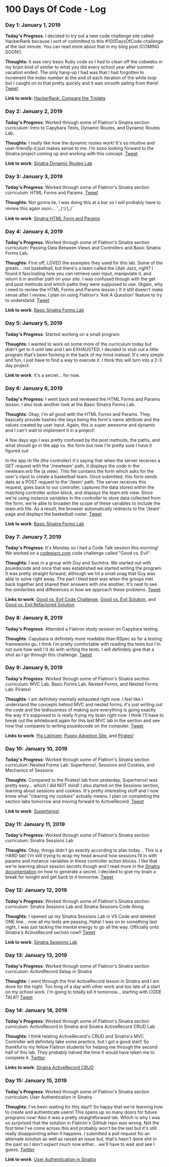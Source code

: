 # 100 Days Of Code - Log

### Day 1: January 1, 2019

**Today's Progress**: I decided to try out a new code challenge site called HackerRank because I sort of committed to this #100DaysOfCode challenge at the last minute. You can read more about that in my blog post (COMING SOON!).

**Thoughts:** It was very basic Ruby code so I had to clean off the cobwebs in my brain kind of similar to what you did every school year after summer vacation ended. The only hang-up I had was that I had forgotten to increment the index number at the end of each iteration of the while loop but I caught on to that pretty quickly and it was smooth sailing from there! [Tweet](https://twitter.com/meg_gutshall/status/1080318946585333760)

**Link to work:** [HackerRank: Compare the Triplets](https://www.hackerrank.com/challenges/compare-the-triplets/submissions/code/94531465)

### Day 2: January 2, 2019

**Today's Progress**: Worked through some of Flatiron's Sinatra section curriculum: Intro to Capybara Tests, Dynamic Routes, and Dynamic Routes Lab.

**Thoughts**: I really like how the dynamic routes work! It's so intuitive and user-friendly-it just makes sense to me. I'm sooo looking forward to the Sinatra project coming up and working with this concept. [Tweet](https://twitter.com/meg_gutshall/status/1080654606613573633)

**Link to work**: [Sinatra Dynamic Routes Lab](https://github.com/meg-gutshall/sinatra-dynamic-routes-lab-v-000)

### Day 3: January 3, 2019

**Today's Progress**: Worked through some of Flatiron's Sinatra section curriculum: HTML Forms and Params. [Tweet](https://twitter.com/meg_gutshall/status/1081029912516067334)

**Thoughts**: Not gonna lie, I was doing this at a bar so I will probably have to review this again soon... ¯\_(ツ)_/¯

**Link to work**: [Sinatra HTML Form and Params](https://github.com/meg-gutshall/sinatra-forms-params-readme-walkthrough-v-000)

### Day 4: January 4, 2019

**Today's Progress**: Worked through some of Flatiron's Sinatra section curriculum: Passing Data Between Views and Controllers and Basic Sinatra Forms Lab.

**Thoughts**: First off, LOVED the examples they used for this lab. Some of the greats... not basketball, but there's a team called the Utah Jazz, right? I found it fascinating how you can retrieve user input, manipulate it, and return it in another path on your site. I was confused though with the get and post methods and which paths they were supposed to use. (Again, why I need to review the HTML Forms and Params lesson.) If it still doesn't make sense after I review, I plan on using Flatiron's 'Ask A Question' feature to try to understand. [Tweet](https://twitter.com/meg_gutshall/status/1081388660174540801)

**Link to work**: [Basic Sinatra Forms Lab](https://github.com/meg-gutshall/basic-sinatra-forms-lab-v-000)

### Day 5: January 5, 2019

**Today's Progress**: Started working on a small program.

**Thoughts**: I wanted to work on some more of the curriculum today but didn't get to it until late and I am EXHAUSTED. I decided to stub out a little program that's been forming in the back of my mind instead. It's very simple and fun, I just have to find a way to execute it. I think this will turn into a 2-3 day project.

**Link to work**: It's a secret... for now.

### Day 6: January 6, 2019

**Today's Progress**: I went back and reviewed the HTML Forms and Params lesson. I also took another look at the Basic Sinatra Forms Lab.

**Thoughts**: Okay, I'm all good with the HTML Forms and Params. They basically provide hashes-the keys being the form's name attribute and the values created by user input. Again, this is super awesome and dynamic and I can't wait to implement it in a project!

A few days ago I was pretty confused by the post methods, the paths, and what should go in the app vs. the form but now I'm pretty sure I have it figured out:

In the app.rb file (the controller) it's saying that when the server receives a GET request with the '/newteam' path, it displays the code in the newteam.erb file (a view). This file contains the form which asks for the user's input to create a basketball team. Once submitted, this form sends data as a POST request to the '/team' path. The server receives this request, goes back to our controller, captures the data stored within the matching controller action block, and displays the team.erb view. Since we're using instance variables in the controller to store data collected from the form, we're able to broaden the scope of these variables to include the team.erb file. As a result, the browser automatically redirects to the '/team' page and displays the basketball roster. [Tweet](https://twitter.com/meg_gutshall/status/1082098520126050309)

**Link to work**: [Basic Sinatra Forms Lab](https://github.com/meg-gutshall/basic-sinatra-forms-lab-v-000)

### Day 7: January 7, 2019

**Today's Progress**: It's Monday so I had a Code Talk session this morning! We worked on a [codewars.com](codewars.com) code challenge called "Good vs. Evil".

**Thoughts**: I was in a group with Guy and Suchitra. We started out with psuedocode and once that was established we started writing the program. It was pretty straight forward, although we hit a small snag that Guy was able to solve right away. The part I liked best was when the groups met back together and shared their answers with one another. It's neat to see the similarities and differences in how we approach these problems. [Tweet](https://twitter.com/meg_gutshall/status/1082452964479037441)

**Links to work**: [Good vs. Evil Code Challenge](https://www.codewars.com/kata/52761ee4cffbc69732000738), [Good vs. Evil Solution](https://repl.it/@meg_gutshall/GoodVsEvil), and [Good vs. Evil Refactored Solution](https://repl.it/@meg_gutshall/GoodVsEvilRefactored)

### Day 8: January 8, 2019

**Today's Progress**: Attended a Flatiron study session on Capybara testing.

**Thoughts**: Capybara is definitely more readable than RSpec as far a testing frameworks go. I think I'm pretty comfortable with reading the tests but I'm not sure how well I'd do with writing the tests. I will definitely give that a shot as I go through this challenge. [Tweet](https://twitter.com/meg_gutshall/status/1082838809904074753)

### Day 9: January 9, 2019

**Today's Progress**: Worked through some of Flatiron's Sinatra section curriculum: MVC Lab, Basic Forms Lab, Nested Forms, and Nested Forms Lab: Pirates!

**Thoughts**: I am definitely mentally exhausted right now. I feel like I understand the concepts behind MVC and nested forms, it's just writing out the code and the tediousness of making sure everything is going exactly the way it's supposed to is really frying my brain right now. I think I'll have to break out the whiteboard again for this last MVC lab in the section and see how that compares to writing psuedocode on the computer. [Tweet](https://twitter.com/meg_gutshall/status/1083139056161181697)

**Links to work**: [Pig Latinizer](https://github.com/meg-gutshall/sinatra-mvc-lab-v-000), [Puppy Adoption Site](https://github.com/meg-gutshall/sinatra-basic-forms-lab-v-000), and [Pirates!](https://github.com/meg-gutshall/sinatra-nested-forms-v-000)

### Day 10: January 10, 2019

**Today's Progress**: Worked through some of Flatiron's Sinatra section curriculum: Nested Forms Lab: Superheros!, Sessions and Cookies, and Mechanics of Sessions

**Thoughts**: Compared to the Pirates! lab from yesterday, Superheros! was pretty easy... which I did NOT mind! I also started on the Sessions section, learning about sessions and cookies. It's pretty interesting stuff and I now know what "clearing my cookies" actually means. I plan on completing the section labs tomorrow and moving forward to ActiveRecord. [Tweet](https://twitter.com/meg_gutshall/status/1083537011825393664)

**Link to work**: [Superheros!](https://github.com/meg-gutshall/sinatra-nested-forms-lab-superheros-v-000)

### Day 11: January 11, 2019

**Today's Progress**: Worked through some of Flatiron's Sinatra section curriculum: Sinatra Sessions Lab

**Thoughts**: Okay, things didn't go exactly according to plan today... This is a HARD lab! I'm still trying to wrap my head around how sessions fit in with params and instance variables in these controller action blocks. I like that we're learning about session secrets though and I read more in the [Sinatra documentation](http://sinatrarb.com/intro) on how to generate a secret. I decided to give my brain a break for tonight and get back to it tomorrow. [Tweet](https://twitter.com/meg_gutshall/status/1083884128204926986)

### Day 12: January 12, 2019

**Today's Progress**: Worked through some of Flatiron's Sinatra section curriculum: Sinatra Sessions Lab and Sinatra Sessions Code Along

**Thoughts**: I opened up my Sinatra Sessions Lab in VS Code and deleted ONE line... now all my tests are passing. Haha! I was on to something last night, I was just lacking the mental energy to go all the way. Officially onto Sinatra's ActiveRecord section now!! [Tweet](https://twitter.com/meg_gutshall/status/1084196728914497539)

**Link to work**: [Sinatra Sessions Lab](link)

### Day 13: January 13, 2019

**Today's Progress**: Worked through some of Flatiron's Sinatra section curriculum: ActiveRecord Setup in Sinatra

**Thoughts**: I went through the first ActiveRecord lesson in Sinatra and I am done for the night. Too long of a day with other work and too late of a start on my school work. I'm going to totally kill it tomorrow... starting with CODE TALK!! [Tweet](https://twitter.com/meg_gutshall/status/1084637626848759812)

### Day 14: January 14, 2019

**Today's Progress**: Worked through some of Flatiron's Sinatra section curriculum: ActiveRecord in Sinatra and Sinatra ActiveRecord CRUD Lab

**Thoughts**: I think relating ActiveRecord's CRUD and Sinatra's MVC Controller will definitely take some practice, but I got a good start! So thankful to my fellow Flatiron students for helping me through the second half of this lab. They probably halved the time it would have taken me to complete it. [Twitter](https://twitter.com/meg_gutshall/status/1085020726372065280)

**Links to work**: [Sinatra ActiveRecord CRUD](https://github.com/meg-gutshall/sinatra-ar-crud-lab-v-000)

### Day 15: January 15, 2019

**Today's Progress**: Worked through some of Flatiron's Sinatra section curriculum: User Authentication in Sinatra

**Thoughts**: I've been waiting for this day!!! So happy that we're learning how to create and authenticate users! This opens up so many doors for future programs now! Also it was a pretty straightforward lab. Which is why I was so surprised that the solution in Flatiron's GitHub repo was wrong. Not the first time I've come across this and probably won't be the last but it's still really disappointing when it happens. I submitted a pull request for an alternate solution as well as raised an issue but, that's hasn't done shit in the past so I don't expect much now either... we'll have to wait and see I guess. [Twitter]()

**Link to work**: [User Authentication in Sinatra](https://github.com/meg-gutshall/sinatra-user-auth-v-000)

<!-- ### Day 16: January 16, 2019

**Today's Progress**: Worked through some of Flatiron's Sinatra section curriculum: lesson names

**Thoughts**: Thoughts and observations here...

**Links to work**: [Title](link)

### Day 17: January 17, 2019

**Today's Progress**: Worked through some of Flatiron's Sinatra section curriculum: lesson names

**Thoughts**: Thoughts and observations here...

**Links to work**: [Title](link)

### Day 18: January 18, 2019

**Today's Progress**: Worked through some of Flatiron's Sinatra section curriculum: lesson names

**Thoughts**: Thoughts and observations here...

**Links to work**: [Title](link)

### Day 19: January 19, 2019

**Today's Progress**: Worked through some of Flatiron's Sinatra section curriculum: lesson names

**Thoughts**: Thoughts and observations here...

**Links to work**: [Title](link)

### Day 20: January 20, 2019

**Today's Progress**: Worked through some of Flatiron's Sinatra section curriculum: lesson names

**Thoughts**: Thoughts and observations here...

**Links to work**: [Title](link)

### Day 21: January 21, 2019

**Today's Progress**: Worked through some of Flatiron's Sinatra section curriculum: lesson names

**Thoughts**: Thoughts and observations here...

**Links to work**: [Title](link)

### Day 22: January 22, 2019

**Today's Progress**: Worked through some of Flatiron's Sinatra section curriculum: lesson names

**Thoughts**: Thoughts and observations here...

**Links to work**: [Title](link)

### Day 23: January 23, 2019

**Today's Progress**: Worked through some of Flatiron's Sinatra section curriculum: lesson names

**Thoughts**: Thoughts and observations here...

**Links to work**: [Title](link)

### Day 24: January 24, 2019

**Today's Progress**: Worked through some of Flatiron's Sinatra section curriculum: lesson names

**Thoughts**: Thoughts and observations here...

**Links to work**: [Title](link)

### Day 25: January 25, 2019

**Today's Progress**: Worked through some of Flatiron's Sinatra section curriculum: lesson names

**Thoughts**: Thoughts and observations here...

**Links to work**: [Title](link)

### Day 26: January 26, 2019

**Today's Progress**: Worked through some of Flatiron's Sinatra section curriculum: lesson names

**Thoughts**: Thoughts and observations here...

**Links to work**: [Title](link)

### Day 27: January 27, 2019

**Today's Progress**: Worked through some of Flatiron's Sinatra section curriculum: lesson names

**Thoughts**: Thoughts and observations here...

**Links to work**: [Title](link)

### Day 28: January 28, 2019

**Today's Progress**: Worked through some of Flatiron's Sinatra section curriculum: lesson names

**Thoughts**: Thoughts and observations here...

**Links to work**: [Title](link)

### Day 29: January 29, 2019

**Today's Progress**: Worked through some of Flatiron's Sinatra section curriculum: lesson names

**Thoughts**: Thoughts and observations here...

**Links to work**: [Title](link)

### Day 30: January 30, 2019

**Today's Progress**: Worked through some of Flatiron's Sinatra section curriculum: lesson names

**Thoughts**: Thoughts and observations here...

**Links to work**: [Title](link)

### Day 31: January 31, 2019

**Today's Progress**: Worked through some of Flatiron's Sinatra section curriculum: lesson names

**Thoughts**: Thoughts and observations here...

**Links to work**: [Title](link)

### Day 32: February 1, 2019

**Today's Progress**: Worked through some of Flatiron's Sinatra section curriculum: lesson names

**Thoughts**: Thoughts and observations here...

**Links to work**: [Title](link)

### Day 33: February 2, 2019

**Today's Progress**: Worked through some of Flatiron's Sinatra section curriculum: lesson names

**Thoughts**: Thoughts and observations here...

**Links to work**: [Title](link)

### Day 34: February 3, 2019

**Today's Progress**: Worked through some of Flatiron's Sinatra section curriculum: lesson names

**Thoughts**: Thoughts and observations here...

**Links to work**: [Title](link)

### Day 35: February 4, 2019

**Today's Progress**: Worked through some of Flatiron's Sinatra section curriculum: lesson names

**Thoughts**: Thoughts and observations here...

**Links to work**: [Title](link)

### Day 36: February 5, 2019

**Today's Progress**: Worked through some of Flatiron's Sinatra section curriculum: lesson names

**Thoughts**: Thoughts and observations here...

**Links to work**: [Title](link)

### Day 37: February 6, 2019

**Today's Progress**: Worked through some of Flatiron's Sinatra section curriculum: lesson names

**Thoughts**: Thoughts and observations here...

**Links to work**: [Title](link)

### Day 38: February 7, 2019

**Today's Progress**: Worked through some of Flatiron's Sinatra section curriculum: lesson names

**Thoughts**: Thoughts and observations here...

**Links to work**: [Title](link)

### Day 39: February 8, 2019

**Today's Progress**: Worked through some of Flatiron's Sinatra section curriculum: lesson names

**Thoughts**: Thoughts and observations here...

**Links to work**: [Title](link)

### Day 40: February 9, 2019

**Today's Progress**: Worked through some of Flatiron's Sinatra section curriculum: lesson names

**Thoughts**: Thoughts and observations here...

**Links to work**: [Title](link)

### Day 41: February 10, 2019

**Today's Progress**: Worked through some of Flatiron's Sinatra section curriculum: lesson names

**Thoughts**: Thoughts and observations here...

**Links to work**: [Title](link)

### Day 42: February 11, 2019

**Today's Progress**: Worked through some of Flatiron's Sinatra section curriculum: lesson names

**Thoughts**: Thoughts and observations here...

**Links to work**: [Title](link)

### Day 43: February 12, 2019

**Today's Progress**: Worked through some of Flatiron's Sinatra section curriculum: lesson names

**Thoughts**: Thoughts and observations here...

**Links to work**: [Title](link)

### Day 44: February 13, 2019

**Today's Progress**: Worked through some of Flatiron's Sinatra section curriculum: lesson names

**Thoughts**: Thoughts and observations here...

**Links to work**: [Title](link)

### Day 45: February 14, 2019

**Today's Progress**: Worked through some of Flatiron's Sinatra section curriculum: lesson names

**Thoughts**: Thoughts and observations here...

**Links to work**: [Title](link)

### Day 46: February 15, 2019

**Today's Progress**: Worked through some of Flatiron's Sinatra section curriculum: lesson names

**Thoughts**: Thoughts and observations here...

**Links to work**: [Title](link)

### Day 47: February 16, 2019

**Today's Progress**: Worked through some of Flatiron's Sinatra section curriculum: lesson names

**Thoughts**: Thoughts and observations here...

**Links to work**: [Title](link)

### Day 48: February 17, 2019

**Today's Progress**: Worked through some of Flatiron's Sinatra section curriculum: lesson names

**Thoughts**: Thoughts and observations here...

**Links to work**: [Title](link)

### Day 49: February 18, 2019

**Today's Progress**: Worked through some of Flatiron's Sinatra section curriculum: lesson names

**Thoughts**: Thoughts and observations here...

**Links to work**: [Title](link)

### Day 50: February 19, 2019

**Today's Progress**: Worked through some of Flatiron's Sinatra section curriculum: lesson names

**Thoughts**: Thoughts and observations here...

**Links to work**: [Title](link)

### Day 51: February 20, 2019

**Today's Progress**: Worked through some of Flatiron's Sinatra section curriculum: lesson names

**Thoughts**: Thoughts and observations here...

**Links to work**: [Title](link)

### Day 52: February 21, 2019

**Today's Progress**: Worked through some of Flatiron's Sinatra section curriculum: lesson names

**Thoughts**: Thoughts and observations here...

**Links to work**: [Title](link)

### Day 53: February 22, 2019

**Today's Progress**: Worked through some of Flatiron's Sinatra section curriculum: lesson names

**Thoughts**: Thoughts and observations here...

**Links to work**: [Title](link)

### Day 54: February 23, 2019

**Today's Progress**: Worked through some of Flatiron's Sinatra section curriculum: lesson names

**Thoughts**: Thoughts and observations here...

**Links to work**: [Title](link)

### Day 55: February 24, 2019

**Today's Progress**: Worked through some of Flatiron's Sinatra section curriculum: lesson names

**Thoughts**: Thoughts and observations here...

**Links to work**: [Title](link)

### Day 56: February 25, 2019

**Today's Progress**: Worked through some of Flatiron's Sinatra section curriculum: lesson names

**Thoughts**: Thoughts and observations here...

**Links to work**: [Title](link)

### Day 57: February 26, 2019

**Today's Progress**: Worked through some of Flatiron's Sinatra section curriculum: lesson names

**Thoughts**: Thoughts and observations here...

**Links to work**: [Title](link)

### Day 58: February 27, 2019

**Today's Progress**: Worked through some of Flatiron's Sinatra section curriculum: lesson names

**Thoughts**: Thoughts and observations here...

**Links to work**: [Title](link)

### Day 59: February 28, 2019

**Today's Progress**: Worked through some of Flatiron's Sinatra section curriculum: lesson names

**Thoughts**: Thoughts and observations here...

**Links to work**: [Title](link)

### Day 60: March 1, 2019

**Today's Progress**: Worked through some of Flatiron's Sinatra section curriculum: lesson names

**Thoughts**: Thoughts and observations here...

**Links to work**: [Title](link)

### Day 61: March 2, 2019

**Today's Progress**: Worked through some of Flatiron's Sinatra section curriculum: lesson names

**Thoughts**: Thoughts and observations here...

**Links to work**: [Title](link)

### Day 62: March 3, 2019

**Today's Progress**: Worked through some of Flatiron's Sinatra section curriculum: lesson names

**Thoughts**: Thoughts and observations here...

**Links to work**: [Title](link)

### Day 63: March 4, 2019

**Today's Progress**: Worked through some of Flatiron's Sinatra section curriculum: lesson names

**Thoughts**: Thoughts and observations here...

**Links to work**: [Title](link)

### Day 64: March 5, 2019

**Today's Progress**: Worked through some of Flatiron's Sinatra section curriculum: lesson names

**Thoughts**: Thoughts and observations here...

**Links to work**: [Title](link)

### Day 65: March 6, 2019

**Today's Progress**: Worked through some of Flatiron's Sinatra section curriculum: lesson names

**Thoughts**: Thoughts and observations here...

**Links to work**: [Title](link)

### Day 66: March 7, 2019

**Today's Progress**: Worked through some of Flatiron's Sinatra section curriculum: lesson names

**Thoughts**: Thoughts and observations here...

**Links to work**: [Title](link)

### Day 67: March 8, 2019

**Today's Progress**: Worked through some of Flatiron's Sinatra section curriculum: lesson names

**Thoughts**: Thoughts and observations here...

**Links to work**: [Title](link)

### Day 68: March 9, 2019

**Today's Progress**: Worked through some of Flatiron's Sinatra section curriculum: lesson names

**Thoughts**: Thoughts and observations here...

**Links to work**: [Title](link)

### Day 69: March 10, 2019

**Today's Progress**: Worked through some of Flatiron's Sinatra section curriculum: lesson names

**Thoughts**: Thoughts and observations here...

**Links to work**: [Title](link)

### Day 70: March 11, 2019

**Today's Progress**: Worked through some of Flatiron's Sinatra section curriculum: lesson names

**Thoughts**: Thoughts and observations here...

**Links to work**: [Title](link)

### Day 71: March 12, 2019

**Today's Progress**: Worked through some of Flatiron's Sinatra section curriculum: lesson names

**Thoughts**: Thoughts and observations here...

**Links to work**: [Title](link)

### Day 72: March 13, 2019

**Today's Progress**: Worked through some of Flatiron's Sinatra section curriculum: lesson names

**Thoughts**: Thoughts and observations here...

**Links to work**: [Title](link)

### Day 73: March 14, 2019

**Today's Progress**: Worked through some of Flatiron's Sinatra section curriculum: lesson names

**Thoughts**: Thoughts and observations here...

**Links to work**: [Title](link)

### Day 74: March 15, 2019

**Today's Progress**: Worked through some of Flatiron's Sinatra section curriculum: lesson names

**Thoughts**: Thoughts and observations here...

**Links to work**: [Title](link)

### Day 75: March 16, 2019

**Today's Progress**: Worked through some of Flatiron's Sinatra section curriculum: lesson names

**Thoughts**: Thoughts and observations here...

**Links to work**: [Title](link)

### Day 76: March 17, 2019

**Today's Progress**: Worked through some of Flatiron's Sinatra section curriculum: lesson names

**Thoughts**: Thoughts and observations here...

**Links to work**: [Title](link)

### Day 77: March 18, 2019

**Today's Progress**: Worked through some of Flatiron's Sinatra section curriculum: lesson names

**Thoughts**: Thoughts and observations here...

**Links to work**: [Title](link)

### Day 78: March 19, 2019

**Today's Progress**: Worked through some of Flatiron's Sinatra section curriculum: lesson names

**Thoughts**: Thoughts and observations here...

**Links to work**: [Title](link)

### Day 79: March 20, 2019

**Today's Progress**: Worked through some of Flatiron's Sinatra section curriculum: lesson names

**Thoughts**: Thoughts and observations here...

**Links to work**: [Title](link)

### Day 80: March 21, 2019

**Today's Progress**: Worked through some of Flatiron's Sinatra section curriculum: lesson names

**Thoughts**: Thoughts and observations here...

**Links to work**: [Title](link)

### Day 81: March 22, 2019

**Today's Progress**: Worked through some of Flatiron's Sinatra section curriculum: lesson names

**Thoughts**: Thoughts and observations here...

**Links to work**: [Title](link)

### Day 82: March 23, 2019

**Today's Progress**: Worked through some of Flatiron's Sinatra section curriculum: lesson names

**Thoughts**: Thoughts and observations here...

**Links to work**: [Title](link)

### Day 83: March 24, 2019

**Today's Progress**: Worked through some of Flatiron's Sinatra section curriculum: lesson names

**Thoughts**: Thoughts and observations here...

**Links to work**: [Title](link)

### Day 84: March 25, 2019

**Today's Progress**: Worked through some of Flatiron's Sinatra section curriculum: lesson names

**Thoughts**: Thoughts and observations here...

**Links to work**: [Title](link)

### Day 85: March 26, 2019

**Today's Progress**: Worked through some of Flatiron's Sinatra section curriculum: lesson names

**Thoughts**: Thoughts and observations here...

**Links to work**: [Title](link)

### Day 86: March 27, 2019

**Today's Progress**: Worked through some of Flatiron's Sinatra section curriculum: lesson names

**Thoughts**: Thoughts and observations here...

**Links to work**: [Title](link)

### Day 87: March 28, 2019

**Today's Progress**: Worked through some of Flatiron's Sinatra section curriculum: lesson names

**Thoughts**: Thoughts and observations here...

**Links to work**: [Title](link)

### Day 88: March 29, 2019

**Today's Progress**: Worked through some of Flatiron's Sinatra section curriculum: lesson names

**Thoughts**: Thoughts and observations here...

**Links to work**: [Title](link)

### Day 89: March 30, 2019

**Today's Progress**: Worked through some of Flatiron's Sinatra section curriculum: lesson names

**Thoughts**: Thoughts and observations here...

**Links to work**: [Title](link)

### Day 90: March 31, 2019

**Today's Progress**: Worked through some of Flatiron's Sinatra section curriculum: lesson names

**Thoughts**: Thoughts and observations here...

**Links to work**: [Title](link)

### Day 91: April 1, 2019

**Today's Progress**: Worked through some of Flatiron's Sinatra section curriculum: lesson names

**Thoughts**: Thoughts and observations here...

**Links to work**: [Title](link)

### Day 92: April 2, 2019

**Today's Progress**: Worked through some of Flatiron's Sinatra section curriculum: lesson names

**Thoughts**: Thoughts and observations here...

**Links to work**: [Title](link)

### Day 93: April 3, 2019

**Today's Progress**: Worked through some of Flatiron's Sinatra section curriculum: lesson names

**Thoughts**: Thoughts and observations here...

**Links to work**: [Title](link)

### Day 94: April 4, 2019

**Today's Progress**: Worked through some of Flatiron's Sinatra section curriculum: lesson names

**Thoughts**: Thoughts and observations here...

**Links to work**: [Title](link)

### Day 95: April 5, 2019

**Today's Progress**: Worked through some of Flatiron's Sinatra section curriculum: lesson names

**Thoughts**: Thoughts and observations here...

**Links to work**: [Title](link)

### Day 96: April 6, 2019

**Today's Progress**: Worked through some of Flatiron's Sinatra section curriculum: lesson names

**Thoughts**: Thoughts and observations here...

**Links to work**: [Title](link)

### Day 97: April 7, 2019

**Today's Progress**: Worked through some of Flatiron's Sinatra section curriculum: lesson names

**Thoughts**: Thoughts and observations here...

**Links to work**: [Title](link)

### Day 98: April 8, 2019

**Today's Progress**: Worked through some of Flatiron's Sinatra section curriculum: lesson names

**Thoughts**: Thoughts and observations here...

**Links to work**: [Title](link)

### Day 99: April 9, 2019

**Today's Progress**: Worked through some of Flatiron's Sinatra section curriculum: lesson names

**Thoughts**: Thoughts and observations here...

**Links to work**: [Title](link)

### Day 100: April 10, 2019

**Today's Progress**: Worked through some of Flatiron's Sinatra section curriculum: lesson names

**Thoughts**: Thoughts and observations here...

**Links to work**: [Title](link)

### Day 101: April 11, 2019

**Today's Progress**: Worked through some of Flatiron's Sinatra section curriculum: lesson names

**Thoughts**: Thoughts and observations here...

**Links to work**: [Title](link)

### Day 102: April 12, 2019

**Today's Progress**: Worked through some of Flatiron's Sinatra section curriculum: lesson names

**Thoughts**: Thoughts and observations here...

**Links to work**: [Title](link)

### Day 103: April 13, 2019

**Today's Progress**: Worked through some of Flatiron's Sinatra section curriculum: lesson names

**Thoughts**: Thoughts and observations here...

**Links to work**: [Title](link)

### Day 104: April 14, 2019

**Today's Progress**: Worked through some of Flatiron's Sinatra section curriculum: lesson names

**Thoughts**: Thoughts and observations here...

**Links to work**: [Title](link)

### Day 105: April 15, 2019

**Today's Progress**: Worked through some of Flatiron's Sinatra section curriculum: lesson names

**Thoughts**: Thoughts and observations here...

**Links to work**: [Title](link)

### Day 106: April 16, 2019

**Today's Progress**: Worked through some of Flatiron's Sinatra section curriculum: lesson names

**Thoughts**: Thoughts and observations here...

**Links to work**: [Title](link)

### Day 107: April 17, 2019

**Today's Progress**: Worked through some of Flatiron's Sinatra section curriculum: lesson names

**Thoughts**: Thoughts and observations here...

**Links to work**: [Title](link)

### Day 108: April 18, 2019

**Today's Progress**: Worked through some of Flatiron's Sinatra section curriculum: lesson names

**Thoughts**: Thoughts and observations here...

**Links to work**: [Title](link)

### Day 109: April 19, 2019

**Today's Progress**: Worked through some of Flatiron's Sinatra section curriculum: lesson names

**Thoughts**: Thoughts and observations here...

**Links to work**: [Title](link)

### Day 110: April 20, 2019

**Today's Progress**: Worked through some of Flatiron's Sinatra section curriculum: lesson names

**Thoughts**: Thoughts and observations here...

**Links to work**: [Title](link)

### Day 111: April 21, 2019

**Today's Progress**: Worked through some of Flatiron's Sinatra section curriculum: lesson names

**Thoughts**: Thoughts and observations here...

**Links to work**: [Title](link)

### Day 112: April 22, 2019

**Today's Progress**: Worked through some of Flatiron's Sinatra section curriculum: lesson names

**Thoughts**: Thoughts and observations here...

**Links to work**: [Title](link)

### Day 113: April 23, 2019

**Today's Progress**: Worked through some of Flatiron's Sinatra section curriculum: lesson names

**Thoughts**: Thoughts and observations here...

**Links to work**: [Title](link)

### Day 114: April 24, 2019

**Today's Progress**: Worked through some of Flatiron's Sinatra section curriculum: lesson names

**Thoughts**: Thoughts and observations here...

**Links to work**: [Title](link)

### Day 115: April 25, 2019

**Today's Progress**: Worked through some of Flatiron's Sinatra section curriculum: lesson names

**Thoughts**: Thoughts and observations here...

**Links to work**: [Title](link)

### Day 116: April 26, 2019

**Today's Progress**: Worked through some of Flatiron's Sinatra section curriculum: lesson names

**Thoughts**: Thoughts and observations here...

**Links to work**: [Title](link)

### Day 117: April 27, 2019

**Today's Progress**: Worked through some of Flatiron's Sinatra section curriculum: lesson names

**Thoughts**: Thoughts and observations here...

**Links to work**: [Title](link)

### Day 118: April 28, 2019

**Today's Progress**: Worked through some of Flatiron's Sinatra section curriculum: lesson names

**Thoughts**: Thoughts and observations here...

**Links to work**: [Title](link)

### Day 119: April 29, 2019

**Today's Progress**: Worked through some of Flatiron's Sinatra section curriculum: lesson names

**Thoughts**: Thoughts and observations here...

**Links to work**: [Title](link)

### Day 120: April 30, 2019

**Today's Progress**: Worked through some of Flatiron's Sinatra section curriculum: lesson names

**Thoughts**: Thoughts and observations here...

**Links to work**: [Title](link) -->